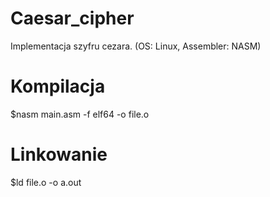 # Caesar_cipher
Implementacja szyfru cezara. 
(OS: Linux, 
Assembler: NASM)

# Kompilacja
$nasm main.asm -f elf64 -o file.o
# Linkowanie
$ld file.o -o a.out
